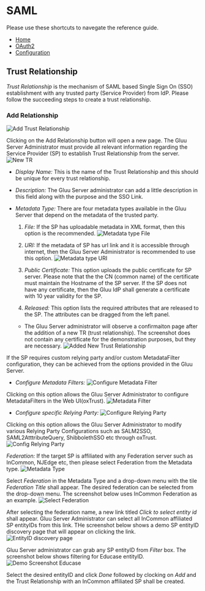 # SAML
Please use these shortcuts to navegate the reference guide.

 * [Home](./index.md)
 * [OAuth2](./oauth2.md)
 * [Configuration](./configuration.md)

## Trust Relationship

_Trust Relationship_ is the mechanism of SAML based Single Sign On (SSO) establishment with any trusted party (Service Provider) from IdP. Please follow the succeeding steps to create a trust relationship.

### Add Relationship
![Add Trust Relationship](https://raw.githubusercontent.com/GluuFederation/docs/master/sources/img/oxTrust/admin_saml_create.png)

Clicking on the Add Relationship button will open a new page. The Gluu Server Administrator must provide all relevant information regarding the Service Provider (SP) to establish Trust Relationship from the server.
![New TR](https://raw.githubusercontent.com/GluuFederation/docs/master/sources/img/oxTrust/admin_saml_newTR.png)

* _Display Name:_ This is the name of the Trust Relationship and this should be unique for every trust relationship.

* _Description:_ The Gluu Server administrator can add a little description in this field along with the purpose and the SSO Link.

* _Metadata Type:_ There are four metadata types available in the Gluu Server that depend on the metadata of the trusted party.

  1. _File:_ If the SP has uploadable metadata in XML format, then this option is the recommended.
![Metadata type File](https://raw.githubusercontent.com/GluuFederation/docs/master/sources/img/oxTrust/admin_saml_metadatafile.png)

  2. _URI:_ If the metadata of SP has url link and it is accessible through internet, then the Gluu Server Administrator is recommended to use this option.
![Metadata type URI](https://raw.githubusercontent.com/GluuFederation/docs/master/sources/img/oxTrust/admin_saml_metadatauri.png)

  4. _Public Certificate:_ This option uploads the public certificate for SP server. Please note that the the CN (common name) of the certificate must maintain the Hostname of the SP server. If the SP does not have any certificate, then the Gluu IdP shall generate a certificate with 10 year validity for the SP.

  3. _Released:_ This option lists the required attributes that are released to the SP. The attributes can be dragged from the left panel.

  * The Gluu Server administrator will observe a confirmaiton page after the addition of a new TR (trust relationship). The screenshot does not contain any certificate for the demonstration purposes, but they are necessary.
	![Added New Trust Relationship](https://raw.githubusercontent.com/GluuFederation/docs/master/sources/img/oxTrust/admin_saml_addedTR.png)

If the SP requires custom relying party and/or custom MetadataFilter configuration, they can be achieved from the options provided in the Gluu Server.

  * _Configure Metadata Filters:_ 
![Configure Metadata Filter](https://raw.githubusercontent.com/GluuFederation/docs/master/sources/img/oxTrust/admin_saml_configmetadata.png)

Clicking on this option allows the Gluu Server Administrator to configure MetadataFilters in the Web UI(oxTrust).
![Metadata Filter](https://raw.githubusercontent.com/GluuFederation/docs/master/sources/img/oxTrust/admin_saml_metadatafilter.png)

  * _Configure specific Relying Party:_ 
![Configure Relying Party](https://raw.githubusercontent.com/GluuFederation/docs/master/sources/img/oxTrust/admin_saml_configrelying.png)

Clicking on this option allows the Gluu Server Administrator to modify various Relying Party Configurations such as SALM2SSO, SAML2AtttributeQuery, ShibbolethSSO etc through oxTrust.
![Config Relying Party](https://raw.githubusercontent.com/GluuFederation/docs/master/sources/img/oxTrust/admin_saml_relyingparty.png)

   _Federation:_ If the target SP is affiliated with any Federation server such as InCommon, NJEdge etc, then please select Federation from the Metadata type.
![Metadata Type](https://raw.githubusercontent.com/GluuFederation/docs/master/sources/img/oxTrust/admin_saml_metadatatype.png)

Select *Federation* in the Metadata Type and a drop-down menu  with the tile *Federation Title* shall appear. The desired federation can be selected from the drop-down menu. The screenshot below uses InCommon Federation as an example.
![Select Federation](https://raw.githubusercontent.com/GluuFederation/docs/master/sources/img/oxTrust/admin_saml_federation.png)

After selecting the federation name, a new link titled *Click to select entity id* shall appear. Gluu Server Administrator can select all InCommon affiliated SP entityIDs from this link. THe screenshot below shows a demo SP entityID discovery page that will appear on clicking the link.
![EntityID discovery page](https://raw.githubusercontent.com/GluuFederation/docs/master/sources/img/oxTrust/admin_saml_newentityid.png)

Gluu Server administrator can grab any SP entityID from *Filter* box. The screenshot below shows filtering for Educase entityID.
![Demo Screenshot Educase](https://raw.githubusercontent.com/GluuFederation/docs/master/sources/img/oxTrust/admin_saml_entityiddemo.png)

Select the desired entityID and click *Done* followed by clocking on *Add* and the Trust Relationship with an InCommon affiliated SP shall be created.
